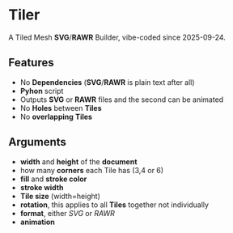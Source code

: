 # Tiler
A Tiled Mesh **SVG**/**RAWR** Builder, vibe-coded since 2025-09-24.

## Features
- No **Dependencies** (**SVG**/**RAWR** is plain text after all)
- **Pyhon** script
- Outputs **SVG** or **RAWR** files and the second can be animated
- No **Holes** between **Tiles**
- No **overlapping** **Tiles**

## Arguments
- **width** and **height** of the **document**
- how many **corners** each Tile has (3,4 or 6)
- **fill** and **stroke color**
- **stroke width**
- **Tile size** (width=height)
- **rotation**, this applies to all **Tiles** together not individually
- **format**, either *SVG* or *RAWR*
- **animation**
